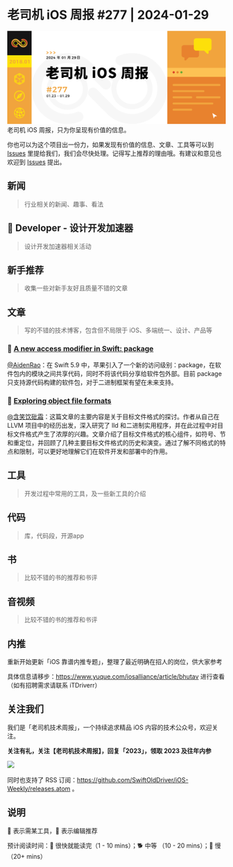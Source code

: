 # 老司机 iOS 周报 #277 | 2024-01-29

![ios-weekly](https://github.com/SwiftOldDriver/iOS-Weekly/blob/master/assets/weekly-header/277.jpg?raw=true)
老司机 iOS 周报，只为你呈现有价值的信息。

你也可以为这个项目出一份力，如果发现有价值的信息、文章、工具等可以到 [Issues](https://github.com/SwiftOldDriver/iOS-Weekly/issues) 里提给我们，我们会尽快处理。记得写上推荐的理由哦。有建议和意见也欢迎到 [Issues](https://github.com/SwiftOldDriver/iOS-Weekly/issues) 提出。

## 新闻

> 行业相关的新闻、趣事、看法

##  Developer - 设计开发加速器

> 设计开发加速器相关活动

## 新手推荐

> 收集一些对新手友好且质量不错的文章

## 文章

> 写的不错的技术博客，包含但不局限于 iOS、多端统一、设计、产品等

### 🐎 [A new access modifier in Swift: package](https://blog.eidinger.info/a-new-access-modifier-in-swift-package)

[@AidenRao](https://weibo.com/AidenRao)：在 Swift 5.9 中，苹果引入了一个新的访问级别：package，在软件包内的模块之间共享代码，同时不将该代码分享给软件包外部。目前 package 只支持源代码构建的软件包，对于二进制框架有望在未来支持。

### 🐢 [Exploring object file formats](https://maskray.me/blog/2024-01-14-exploring-object-file-formats)

[@含笑饮砒霜](https://weibo.com/chinafishnews/)：这篇文章的主要内容是关于目标文件格式的探讨。作者从自己在 LLVM 项目中的经历出发，深入研究了 lld 和二进制实用程序，并在此过程中对目标文件格式产生了浓厚的兴趣。文章介绍了目标文件格式的核心组件，如符号、节和重定位，并回顾了几种主要目标文件格式的历史和演变。通过了解不同格式的特点和限制，可以更好地理解它们在软件开发和部署中的作用。


## 工具

> 开发过程中常用的工具，及一些新工具的介绍

## 代码

> 库，代码段，开源app

## 书

> 比较不错的书的推荐和书评

## 音视频

> 比较不错的书的推荐和书评

## 内推

重新开始更新「iOS 靠谱内推专题」，整理了最近明确在招人的岗位，供大家参考

具体信息请移步：https://www.yuque.com/iosalliance/article/bhutav 进行查看（如有招聘需求请联系 iTDriverr）

## 关注我们

我们是「老司机技术周报」，一个持续追求精品 iOS 内容的技术公众号，欢迎关注。

**关注有礼，关注【老司机技术周报】，回复「2023」，领取 2023 及往年内参**

![](https://github.com/SwiftOldDriver/iOS-Weekly/blob/master/assets/qrcode_for_wechat.jpg?raw=true)

同时也支持了 RSS 订阅：https://github.com/SwiftOldDriver/iOS-Weekly/releases.atom 。

## 说明

🚧 表示需某工具，🌟 表示编辑推荐

预计阅读时间：🐎 很快就能读完（1 - 10 mins）；🐕 中等 （10 - 20 mins）；🐢 慢（20+ mins）

